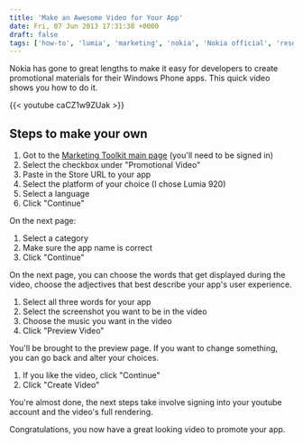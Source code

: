 ```yaml
---
title: 'Make an Awesome Video for Your App'
date: Fri, 07 Jun 2013 17:31:38 +0000
draft: false
tags: ['how-to', 'lumia', 'marketing', 'nokia', 'Nokia official', 'resources', 'software', 'technology', 'tutorial', 'video', 'windows phone', 'wpdev']
---
```


Nokia has gone to great lengths to make it easy for developers to create promotional materials for their Windows Phone apps. This quick video shows you how to do it.

{{< youtube caCZ1w9ZUak >}}

Steps to make your own
----------------------

1.  Got to the [Marketing Toolkit main page](http://developer.nokia.com/resources/promoting-your-app/index.jsp) (you'll need to be signed in)
2.  Select the checkbox under "Promotional Video"
3.  Paste in the Store URL to your app
4.  Select the platform of your choice (I chose Lumia 920)
5.  Select a language
6.  Click "Continue"

On the next page:

1.  Select a category
2.  Make sure the app name is correct
3.  Click "Continue"

On the next page, you can choose the words that get displayed during the video, choose the adjectives that best describe your app's user experience.

1.  Select all three words for your app
2.  Select the screenshot you want to be in the video
3.  Choose the music you want in the video
4.  Click "Preview Video"

You'll be brought to the preview page. If you want to change something, you can go back and alter your choices.

1.  If you like the video, click "Continue"
2.  Click "Create Video"

You're almost done, the next steps take involve signing into your youtube account and the video's full rendering.

Congratulations, you now have a great looking video to promote your app.